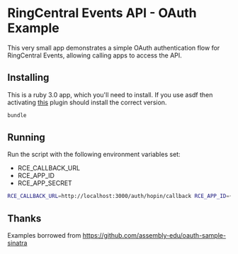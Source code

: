 # RingCentral Events API - OAuth Example

This very small app demonstrates a simple OAuth authentication flow for RingCentral Events, allowing calling apps to access the API.

## Installing

This is a ruby 3.0 app, which you'll need to install. If you use asdf then
activating [this](https://github.com/asdf-vm/asdf-ruby) plugin should install
the correct version.

```bash
bundle
```

## Running

Run the script with the following environment variables set:
 - RCE_CALLBACK_URL
 - RCE_APP_ID
 - RCE_APP_SECRET

```bash
RCE_CALLBACK_URL=http://localhost:3000/auth/hopin/callback RCE_APP_ID={your client id} RCE_APP_SECRET={your app secret} bundle exec rackup -p3000
```

## Thanks

Examples borrowed from https://github.com/assembly-edu/oauth-sample-sinatra
